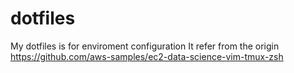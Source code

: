 # dotfiles
My dotfiles is for enviroment configuration
It refer from the origin https://github.com/aws-samples/ec2-data-science-vim-tmux-zsh
